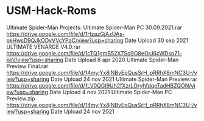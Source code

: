 # USM-Hack-Roms
Ultimate Spider-Man Projects:
Ultimate Spider-Man PC 30.09.2021.rar
https://drive.google.com/file/d/1HzazGjAzUAs-pkHwsD9QJkODvVVcYPaC/view?usp=sharing   Date Upload 30 sep 2021
ULTIMATE VENARGE V4.0.rar
https://drive.google.com/file/d/1cTQ1gmB52X7Sd9O8eOrJ6cWDso71-keV/view?usp=sharing   Date Upload 8 apr 2020
Ultimate Spider-Man Preview Final.rar
https://drive.google.com/file/d/14myjYx8jNBvEpQusSrH_pRRhX8mNC3U-/view?usp=sharing   Date Upload 24 nov 2021
Ultimate Spider-Man Preview.rar
https://drive.google.com/file/d/1LV0QGI9Uh2fXzrLOryhfdqeTadHBZQON/view?usp=sharing   Date Upload 4 nov 2021
Ultimate Spider-Man PC Preview.zip
https://drive.google.com/file/d/14myjYx8jNBvEpQusSrH_pRRhX8mNC3U-/view?usp=sharing   Date Upload 24 nov 2021
